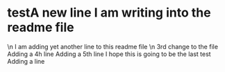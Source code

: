 # testA new line I am writing into the readme file
\n I am adding yet another line to this readme file
\n 3rd change to the file
Adding a 4h line
Adding a 5th line
I hope this is going to be the last test
Adding a line
